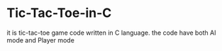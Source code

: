 # Tic-Tac-Toe-in-C
it is tic-tac-toe game code  written in C language. the code have both AI mode and Player mode
